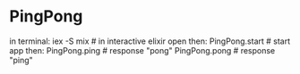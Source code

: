# PingPong

in terminal:
  iex -S mix # in interactive elixir open
then:
  PingPong.start # start app
then:
  PingPong.ping # response "pong"
  PingPong.pong # response "ping"